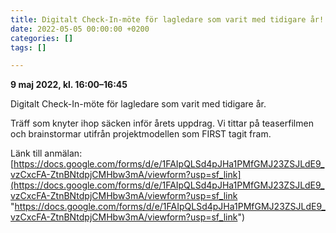 ```yaml
---
title: Digitalt Check-In-möte för lagledare som varit med tidigare år!
date: 2022-05-05 00:00:00 +0200
categories: []
tags: []

---
```

**9 maj 2022, kl. 16:00–16:45**

Digitalt Check-In-möte för lagledare som varit med tidigare år.

Träff som knyter ihop säcken inför årets uppdrag. Vi tittar på teaserfilmen och brainstormar utifrån projektmodellen som FIRST tagit fram.

Länk till anmälan:[ ](https://docs.google.com/forms/d/e/1FAIpQLSd4pJHa1PMfGMJ23ZSJLdE9_vzCxcFA-ZtnBNtdpjCMHbw3mA/viewform?usp=sf_link)[https://docs.google.com/forms/d/e/1FAIpQLSd4pJHa1PMfGMJ23ZSJLdE9_vzCxcFA-ZtnBNtdpjCMHbw3mA/viewform?usp=sf_link](https://docs.google.com/forms/d/e/1FAIpQLSd4pJHa1PMfGMJ23ZSJLdE9_vzCxcFA-ZtnBNtdpjCMHbw3mA/viewform?usp=sf_link "https://docs.google.com/forms/d/e/1FAIpQLSd4pJHa1PMfGMJ23ZSJLdE9_vzCxcFA-ZtnBNtdpjCMHbw3mA/viewform?usp=sf_link")
